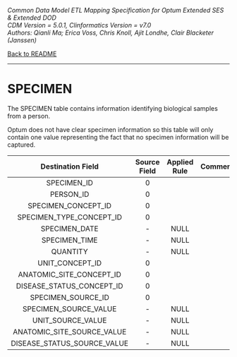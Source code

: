 *Common Data Model ETL Mapping Specification for Optum Extended SES & Extended DOD* 
<br>*CDM Version = 5.0.1, Clinformatics Version = v7.0*
<br>*Authors: Qianli Ma; Erica Voss, Chris Knoll, Ajit Londhe, Clair Blacketer (Janssen)*

[Back to README](README.md)

---

# SPECIMEN

The SPECIMEN table contains information identifying biological samples
from a person.

Optum does not have clear specimen information so this table will only
contain one value representing the fact that no specimen information
will be captured.

<a name="table-mappings-specimen"></a>

**Destination Field**|**Source Field**|**Applied Rule**|**Comment**
:-----:|:-----:|:-----:|:-----:
SPECIMEN_ID|0| | 
PERSON_ID|0| | 
SPECIMEN_CONCEPT_ID|0| | 
SPECIMEN_TYPE_CONCEPT_ID|0| | 
SPECIMEN_DATE|-|NULL| 
SPECIMEN_TIME|-|NULL| 
QUANTITY|-|NULL| 
UNIT_CONCEPT_ID|0| | 
ANATOMIC_SITE_CONCEPT_ID|0| | 
DISEASE_STATUS_CONCEPT_ID|0| | 
SPECIMEN_SOURCE_ID|0| | 
SPECIMEN_SOURCE_VALUE|-|NULL| 
UNIT_SOURCE_VALUE|-|NULL| 
ANATOMIC_SITE_SOURCE_VALUE|-|NULL| 
DISEASE_STATUS_SOURCE_VALUE|-|NULL| 
